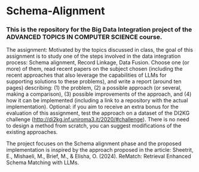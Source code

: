 # Schema-Alignment
### This is the repository for the Big Data Integration project of the ADVANCED TOPICS IN COMPUTER SCIENCE course. 
The assignment:
Motivated by the topics discussed in class, the goal of this assignment is to study one of the steps involved in the data integration process: Schema alignment, Record Linkage, Data Fusion. Choose one (or more) of them, read recent papers on the subject chosen (including the recent approaches that also leverage the capabilities of LLMs for supporting solutions to these problems), and write a report (around ten pages) describing: (1) the problem, (2) a possible approach (or several, making a comparison), (3) possible improvements of the approach, and (4) how it can be implemented (including a link to a repository with the actual implementation). Optional: if you aim to receive an extra bonus for the evaluation of this assignment, test the approach on a dataset of the DI2KG challenge (http://di2kg.inf.uniroma3.it/2020/#challenge). There is no need to design a method from scratch, you can suggest modifications of the existing approaches.

The project focuses on the Schema alignment phase and the proposed implementation is inspired by the approach proposed in the article: Sheetrit, E., Mishaeli, M., Brief, M., & Elisha, O. (2024). ReMatch: Retrieval Enhanced Schema Matching with LLMs.

